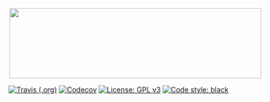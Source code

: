 <p align="center"> <img width="500" height="140" src="http://i66.tinypic.com/1606kr8.png"> </p>

[![Travis (.org)](https://img.shields.io/travis/jkuruvilla/velocitypy.svg)](https://travis-ci.org/jkuruvilla/velocitypy)
[![Codecov](https://img.shields.io/codecov/c/github/jkuruvilla/velocitypy.svg)](https://codecov.io/gh/jkuruvilla/velocitypy)
[![License: GPL v3](https://img.shields.io/badge/License-GPL%20v3-blue.svg)](https://www.gnu.org/licenses/gpl-3.0)
[![Code style: black](https://img.shields.io/badge/code%20style-black-000000.svg)](https://github.com/ambv/black)
